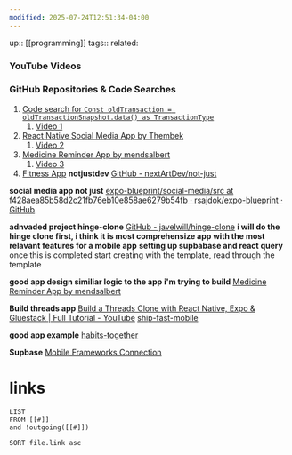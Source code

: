 ```yaml
---
modified: 2025-07-24T12:51:34-04:00
---
```

up:: [[programming]]
tags:: 
related: 

### YouTube Videos

### GitHub Repositories & Code Searches
1. [Code search for `Const oldTransaction = oldTransactionSnapshot.data() as TransactionType`](https://github.com/search?q=Const+oldTransaction+%3D+oldTransactionSnapshot.data()+as+TransactionType&type=code)
	1. [Video 1](https://www.youtube.com/watch?v=SLLLGF3PwUA)
2. [React Native Social Media App by Thembek](https://github.com/Thembek/react-native-social-media-app)
	1. [Video 2](https://www.youtube.com/watch?v=fX89gDDDp5M)
3. [Medicine Reminder App by mendsalbert](https://github.com/mendsalbert/medicine-reminder-app)
	1. [Video 3](https://www.youtube.com/watch?v=fcpZeYeINDw)
4. [Fitness App](https://github.com/gervais-amoah/Fitness)
**notjustdev**
[GitHub - nextArtDev/not-just](https://github.com/nextArtDev/not-just)

**social media app not just**
[expo-blueprint/social-media/src at f428aea85b58d2c21fb76eb10e858ae6279b54fb · rsajdok/expo-blueprint · GitHub](https://github.com/rsajdok/expo-blueprint/tree/f428aea85b58d2c21fb76eb10e858ae6279b54fb/social-media/src)

**adnvaded project hinge-clone**
[GitHub - javelwill/hinge-clone](https://github.com/javelwill/hinge-clone)
**i will do the hinge clone first, i think it is most comprehensize app with the most relavant features for a mobile app**
**setting up supbabase and react query**
once this is completed start creating with the template, read through the template

**good app design similiar logic to the app i'm trying to build**
[Medicine Reminder App by mendsalbert](https://github.com/mendsalbert/medicine-reminder-app)

**Build threads app**
[Build a Threads Clone with React Native, Expo & Gluestack | Full Tutorial - YouTube](https://www.youtube.com/playlist?list=PLJeCS8DwkVT_UcuAIhx9dg1kc3UzcKevl)
[ship-fast-mobile](https://github.com/viviandotdev/ship-mobile-fast)

**good app example**
[habits-together](https://github1s.com/habits-together/app/blob/HEAD/babel.config.js)



**Supbase**
[Mobile Frameworks Connection](https://supabase.com/dashboard/project/ttszcmojbdtylwpqxnqt/database/schemas?showConnect=true)

# links
```dataview
LIST
FROM [[#]]
and !outgoing([[#]])

SORT file.link asc
```


